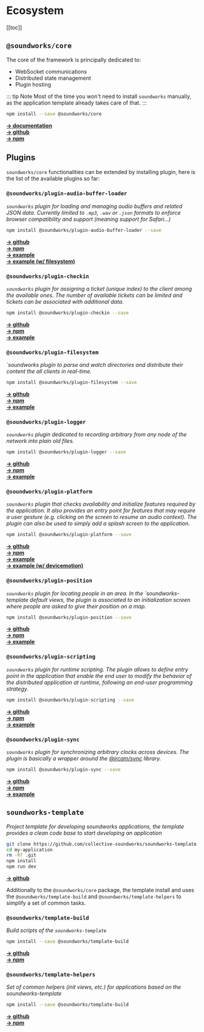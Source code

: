 # Ecosystem

[[toc]]

## `@soundworks/core`

The core of the framework is principally dedicated to:
- WebSocket communications
- Distributed state management
- Plugin hosting

::: tip Note
Most of the time you won't need to install `soundworks` manually, as the application template already takes care of that.
:::

```sh
npm install --save @soundworks/core
```

[__→ documentation__](http://collective-soundworks.github.io/soundworks/)  
[__→ github__ ](https://github.com/collective-soundworks/soundworks)  
[__→ npm__](https://www.npmjs.com/package/@soundworks/core)  

## Plugins

`soundworks/core` functionalities can be extended by installing plugin, here is the list of the available plugins so far:

### `@soundworks/plugin-audio-buffer-loader`

*`soundworks` plugin for loading and managing audio buffers and related JSON data. Currently limited to `.mp3`, `.wav` or `.json` formats to enforce browser compatibility and support (meaning support for Safari...)*

```sh
npm install @soundworks/plugin-audio-buffer-loader --save 
```

[__→ github__ ](https://github.com/collective-soundworks/soundworks-plugin-audio-buffer-loader)  
[__→ npm__](https://www.npmjs.com/package/@soundworks/plugin-audio-buffer-loader)  
[__→ example__ ](https://github.com/collective-soundworks/soundworks-examples/tree/master/plugin-audio-buffer-loader)  
[__→ example (w/ filesystem)__ ](https://github.com/collective-soundworks/soundworks-examples/tree/master/plugin-audio-buffer-loader-and-filesystem)  


### `@soundworks/plugin-checkin`

*`soundworks` plugin for assigning a ticket (unique index) to the client among the available ones. The number of available tickets can be limited and tickets can be associated with additional data.*

```sh
npm install @soundworks/plugin-checkin --save 
```

[__→ github__ ](https://github.com/collective-soundworks/soundworks-plugin-checkin)  
[__→ npm__](https://www.npmjs.com/package/@soundworks/plugin-checkin)  
[__→ example__ ](https://github.com/collective-soundworks/soundworks-examples/tree/master/plugin-checkin)  


### `@soundworks/plugin-filesystem`

*`soundworks plugin to parse and watch directories and distribute their content the all clients in real-time.*

```sh
npm install @soundworks/plugin-filesystem --save 
```

[__→ github__ ](https://github.com/collective-soundworks/soundworks-plugin-filesystem)  
[__→ npm__](https://www.npmjs.com/package/@soundworks/plugin-filesystem)  
[__→ example__ ](https://github.com/collective-soundworks/soundworks-examples/tree/master/plugin-filesystem)  


### `@soundworks/plugin-logger`

*`soundworks` plugin dedicated to recording arbitrary from any node of the network into plain old files.*

```sh
npm install @soundworks/plugin-logger --save 
```

[__→ github__ ](https://github.com/collective-soundworks/soundworks-plugin-logger)  
[__→ npm__](https://www.npmjs.com/package/@soundworks/plugin-logger)  
[__→ example__ ](https://github.com/collective-soundworks/soundworks-examples/tree/master/plugin-logger)  


### `@soundworks/plugin-platform`

*`soundworks` plugin that checks availability and initialize features required by the application. It also provides an entry point for features that may require a user gesture (e.g. clicking on the screen to resume an audio context). The plugin can also be used to simply add a splash screen to the application.*

```sh
npm install @soundworks/plugin-platform --save 
```

[__→ github__ ](https://github.com/collective-soundworks/soundworks-plugin-platform)  
[__→ npm__](https://www.npmjs.com/package/@soundworks/plugin-platform)  
[__→ example__ ](https://github.com/collective-soundworks/soundworks-examples/tree/master/plugin-platform)  
[__→ example (w/ devicemotion)__ ](https://github.com/collective-soundworks/soundworks-examples/tree/master/plugin-platform-devicemotion)  


### `@soundworks/plugin-position`

*`soundworks` plugin for locating people in an area. In the `soundworks-template default views, the plugin is associated to an initialization screen where people are asked to give their position on a map.*

```sh
npm install @soundworks/plugin-position --save 
```

[__→ github__ ](https://github.com/collective-soundworks/soundworks-plugin-position)  
[__→ npm__](https://www.npmjs.com/package/@soundworks/plugin-position)  
[__→ example__ ](https://github.com/collective-soundworks/soundworks-examples/tree/master/plugin-position)  


### `@soundworks/plugin-scripting`

*`soundworks` plugin for runtime scripting. The plugin allows to define entry point in the application that enable the end user to modify the behavior of the distributed application at runtime, following an end-user programming strategy.*

```sh
npm install @soundworks/plugin-scripting --save 
```

[__→ github__ ](https://github.com/collective-soundworks/soundworks-plugin-scripting)  
[__→ npm__](https://www.npmjs.com/package/@soundworks/plugin-scripting)  
[__→ example__ ](https://github.com/collective-soundworks/soundworks-examples/tree/master/plugin-scripting)  


### `@soundworks/plugin-sync`

*`soundworks` plugin for synchronizing arbitrary clocks across devices. The plugin is basically a wrapper around the [@ircam/sync](https://github.com/collective-soundworks/sync) library.*

```sh
npm install @soundworks/plugin-sync --save 
```

[__→ github__ ](https://github.com/collective-soundworks/soundworks-plugin-sync)  
[__→ npm__](https://www.npmjs.com/package/@soundworks/plugin-sync)  
[__→ example__ ](https://github.com/collective-soundworks/soundworks-examples/tree/master/plugin-sync)  


## `soundworks-template`

*Project template for developing soundworks applications, the template provides a clean code base to start developing an application*

```sh
git clone https://github.com/collective-soundworks/soundworks-template.git my-application
cd my-application
rm -Rf .git
npm install
npm run dev
```

[__→ github__ ](https://github.com/collective-soundworks/soundworks-template)  

Additionally to the `@soundworks/core` package, the template install and uses the `@soundworks/template-build` and `@soundworks/template-helpers` to simplify a set of common tasks.


### `@soundworks/template-build`

*Build scripts of the `soundworks-template`*

```sh
npm install --save @soundworks/template-build
```
[__→ github__ ](https://github.com/collective-soundworks/soundworks-template-build)  
[__→ npm__](https://www.npmjs.com/package/@soundworks/template-build)  


### `@soundworks/template-helpers`

*Set of common helpers (init views, etc.) for applications based on the soundworks-template*

```sh
npm install --save @soundworks/template-build
```
[__→ github__ ](https://github.com/collective-soundworks/soundworks-template-build)  
[__→ npm__](https://www.npmjs.com/package/@soundworks/template-build)  

